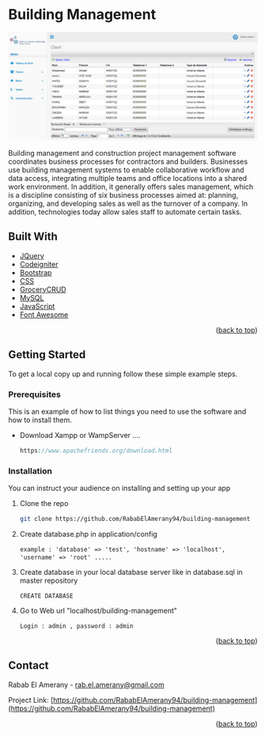 <div id="top"></div>

# Building Management

<p align="center">
<a href="https://github.com/RababElAmerany94/building-management">
<img  alt="Rabab El Amerany Project" title="Rabab Project" src="https://github.com/RababElAmerany94/building-management/blob/master/assets/images/site.PNG" />
</a>
</p>

<p align="left">
Building management and construction project management software coordinates business processes for contractors and builders. Businesses use building management systems to enable collaborative workflow and data access, integrating multiple teams and office locations into a shared work environment. In addition, it generally offers sales management, which is a discipline consisting of six business processes aimed at: planning, organizing, and developing sales as well as the turnover of a company. In addition, technologies today allow sales staff to automate certain tasks.
</p>

## Built With

* [JQuery](https://jquery.com)
* [Codeigniter](https://www.codeigniter.com)
* [Bootstrap](https://getbootstrap.com)
* [CSS](https://www.css-com.com/)
* [GroceryCRUD](https://www.grocerycrud.com)
* [MySQL](https://www.mysql.com)
* [JavaScript](https://www.javascript.com)
* [Font Awesome](https://fontawesome.com)

<p align="right">(<a href="#top">back to top</a>)</p>

<!-- GETTING STARTED -->

## Getting Started

To get a local copy up and running follow these simple example steps.

### Prerequisites

This is an example of how to list things you need to use the software and how to install them.
  
* Download Xampp or WampServer ....
  ```PHP
  https://www.apachefriends.org/download.html
  ```
  
### Installation

You can instruct your audience on installing and setting up your app

1. Clone the repo
   ```sh
   git clone https://github.com/RababElAmerany94/building-management
   ```
3. Create database.php in application/config
   ```database.php
   example : 'database' => 'test', 'hostname' => 'localhost', 'username' => 'root' .....
   ```
4. Create database in your local database server like in database.sql in master repository
   ```localhost
   CREATE DATABASE
   ```
5. Go to Web url "localhost/building-management"
   ```localhost
   Login : admin , password : admin
   ```
   
<p align="right">(<a href="#top">back to top</a>)</p>

<!-- CONTACT -->
## Contact

Rabab El Amerany - rab.el.amerany@gmail.com

Project Link: [https://github.com/RababElAmerany94/building-management](https://github.com/RababElAmerany94/building-management)

<p align="right">(<a href="#top">back to top</a>)</p>

